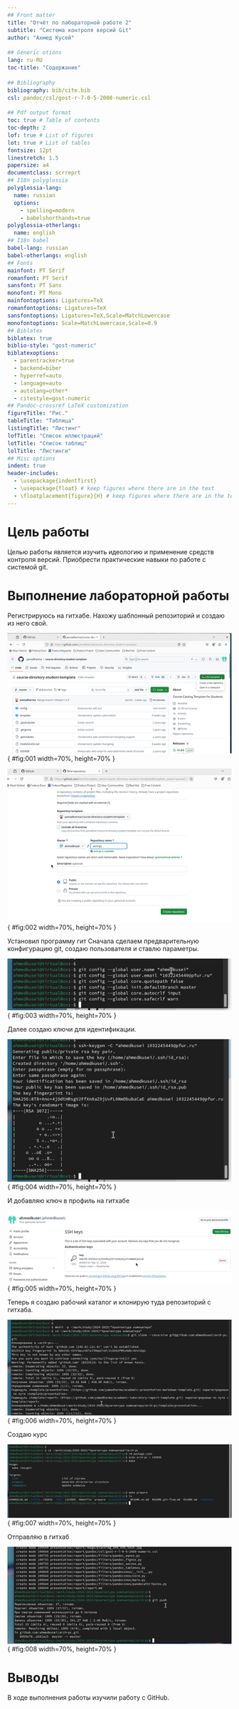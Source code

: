 ```yaml
---
## Front matter
title: "Отчёт по лабораторной работе 2"
subtitle: "Система контроля версий Git"
author: "Ахмед Кусей"

## Generic otions
lang: ru-RU
toc-title: "Содержание"

## Bibliography
bibliography: bib/cite.bib
csl: pandoc/csl/gost-r-7-0-5-2008-numeric.csl

## Pdf output format
toc: true # Table of contents
toc-depth: 2
lof: true # List of figures
lot: true # List of tables
fontsize: 12pt
linestretch: 1.5
papersize: a4
documentclass: scrreprt
## I18n polyglossia
polyglossia-lang:
  name: russian
  options:
	- spelling=modern
	- babelshorthands=true
polyglossia-otherlangs:
  name: english
## I18n babel
babel-lang: russian
babel-otherlangs: english
## Fonts
mainfont: PT Serif
romanfont: PT Serif
sansfont: PT Sans
monofont: PT Mono
mainfontoptions: Ligatures=TeX
romanfontoptions: Ligatures=TeX
sansfontoptions: Ligatures=TeX,Scale=MatchLowercase
monofontoptions: Scale=MatchLowercase,Scale=0.9
## Biblatex
biblatex: true
biblio-style: "gost-numeric"
biblatexoptions:
  - parentracker=true
  - backend=biber
  - hyperref=auto
  - language=auto
  - autolang=other*
  - citestyle=gost-numeric
## Pandoc-crossref LaTeX customization
figureTitle: "Рис."
tableTitle: "Таблица"
listingTitle: "Листинг"
lofTitle: "Список иллюстраций"
lotTitle: "Список таблиц"
lolTitle: "Листинги"
## Misc options
indent: true
header-includes:
  - \usepackage{indentfirst}
  - \usepackage{float} # keep figures where there are in the text
  - \floatplacement{figure}{H} # keep figures where there are in the text
---
```


# Цель работы

Целью работы является изучить идеологию и применение средств контроля версий. Приобрести практические навыки по работе с системой git.

# Выполнение лабораторной работы

Регистрируюсь на гитхабе.
Нахожу шаблонный репозиторий и создаю из него свой.

![шаблонный репозиторий](image/01.png){ #fig:001 width=70%, height=70% }

![создание репозитория](image/02.png){ #fig:002 width=70%, height=70% }

Установил программу гит
Сначала сделаем предварительную конфигурацию git, создаю пользователя и ставлю параметры.

![параметры git](image/03.png){ #fig:003 width=70%, height=70% }

Далее создаю ключи для идентификации.

![ssh ключ](image/04.png){ #fig:004 width=70%, height=70% }

И добавляю ключ в профиль на гитхабе

![импорт ключа](image/05.png){ #fig:005 width=70%, height=70% }

Теперь я создаю рабочий каталог и клонирую туда репозиторий с гитхаба.

![подготовка каталога](image/06.png){ #fig:006 width=70%, height=70% }

Создаю курс

![Make создает нужные папки](image/07.png){ #fig:007 width=70%, height=70% }

Отправляю в гитхаб

![git push](image/08.png){ #fig:008 width=70%, height=70% }

# Выводы

В ходе выполнения работы изучили работу с GitHub.
